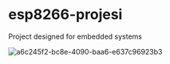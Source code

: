 # esp8266-projesi
Project designed for embedded systems
 
 
![a6c245f2-bc8e-4090-baa6-e637c96923b3](https://user-images.githubusercontent.com/75319816/184551992-e9a5260b-a24e-455a-80b3-d3b584ece4e2.jpg)
